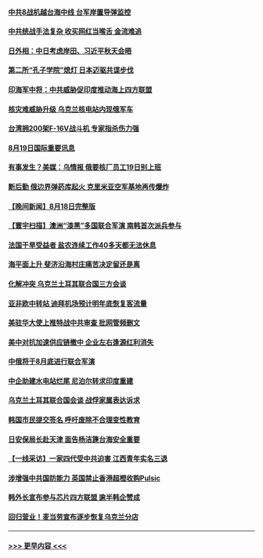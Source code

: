 #### [中共8战机越台海中线 台军岸置导弹监控](../pages/prog202/a103506367.md?t=08192301) 
#### [中共统战手法复杂 收买网红当喉舌 金流难追](../pages/prog202/a103506346.md?t=08192301) 
#### [日外相：中日考虑岸田、习近平秋天会晤](../pages/prog202/a103506353.md?t=08192301) 
#### [第二所“孔子学院”熄灯 日本迈驱共谍步伐](../pages/prog202/a103506231.md?t=08192301) 
#### [印海军中将：中共威胁促印度推动海上四方联盟](../pages/prog202/a103506219.md?t=08192301) 
#### [核灾难威胁升级 乌克兰核电站内现俄军车](../pages/prog202/a103506214.md?t=08192301) 
#### [台湾拥200架F-16V战斗机 专家指杀伤力强](../pages/prog202/a103506207.md?t=08192301) 
#### [8月19日国际重要讯息](../pages/prog202/a103506223.md?t=08192301) 
#### [有事发生？美媒：乌情报 俄要核厂员工19日别上班](../pages/prog202/a103506157.md?t=08192301) 
#### [断后勤 俄边界弹药库起火 克里米亚空军基地再传爆炸](../pages/prog202/a103506135.md?t=08192301) 
#### [【晚间新闻】8月18日完整版](../pages/prog202/a103505953.md?t=08192301) 
#### [【寰宇扫描】澳洲“漆黑”多国联合军演 南韩首次派兵参与](../pages/prog202/a103506032.md?t=08192301) 
#### [法国干旱受益者 盐农连续工作40多天都无法休息](../pages/prog202/a103506060.md?t=08192301) 
#### [海平面上升 斐济沿海村庄痛苦决定留还是离](../pages/prog202/a103506044.md?t=08192301) 
#### [化解冲突 乌克兰土耳其联合国三方会谈](../pages/prog202/a103505826.md?t=08192301) 
#### [亚非欧中转站 迪拜机场预计明年底恢复客流量](../pages/prog202/a103505835.md?t=08192301) 
#### [美驻华大使上推特战中共审查 批网管频删文](../pages/prog202/a103505713.md?t=08192301) 
#### [美中对抗加速供应链撤中 企业左右逢源红利消失](../pages/prog202/a103505684.md?t=08192301) 
#### [中俄将于8月底进行联合军演](../pages/prog202/a103505694.md?t=08192301) 
#### [中企助建水电站烂尾 尼泊尔转求印度重建](../pages/prog202/a103505592.md?t=08192301) 
#### [乌克兰土耳其联合国会谈 战俘家属表达诉求](../pages/prog202/a103505637.md?t=08192301) 
#### [韩国市民提交签名 呼吁废除不合理变性教育](../pages/prog202/a103505632.md?t=08192301) 
#### [日安保局长赴天津 面告杨洁篪台海安全重要](../pages/prog202/a103505628.md?t=08192301) 
#### [【一线采访】一家四代受中共迫害 江西青年实名三退](../pages/prog202/a103505623.md?t=08192301) 
#### [涉增强中共国防能力 英国禁止香港超橙收购Pulsic](../pages/prog202/a103505519.md?t=08192301) 
#### [韩外长宣布参与芯片四方联盟 逾半韩企赞成](../pages/prog202/a103505489.md?t=08192301) 
#### [回归营业！麦当劳宣布逐步恢复乌克兰分店](../pages/prog202/a103505478.md?t=08192301) 

----
#### [ >>> 更早内容 <<< ](../indexes/prog202-earlier.md)
